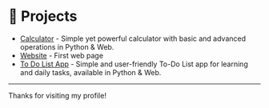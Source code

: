 # 📂 Projects
- [Calculator](https://github.com/ritmicofficial/calculator) - Simple yet powerful calculator with basic and advanced operations in Python & Web.
- [Website](https://github.com/RitmicOfficial/website) - First web page
- [To Do List App](https://github.com/RitmicOfficial/to-do-list-app) - Simple and user-friendly To-Do List app for learning and daily tasks, available in Python & Web.
---

Thanks for visiting my profile!
